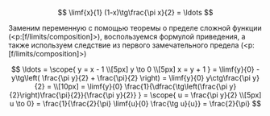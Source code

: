 $$ \limf{x}{1} (1-x)\tg\frac{\pi x}{2}  = \ldots $$

Заменим переменную с помощью теоремы о пределе сложной функции (<p:[f/limits/composition]>), воспользуемся формулой приведения, а также используем следствие из первого замечательного предела (<p:[f/limits/composition]>)

$$ \ldots = \scope{ y = x - 1 \\[5px] y \to 0 \\[5px] x = y + 1 } = \limf{y}{0} -y\tg\left( \frac{\pi y}{2} + \frac{\pi}{2} \right) = \limf{y}{0} y\ctg\frac{\pi y}{2} = \\[10px] = \limf{y}{0} \frac{1}{\dfrac{\tg\left(\frac{\pi y}{2}\right)\frac{\pi}{2}}{\frac{\pi y}{2}} } = \scope{ u = \frac{\pi y}{2} \\[5px] u \to 0} = \frac{1}{\frac{2}{\pi} \limf{u}{0} \frac{\tg u}{u}} = \frac{2}{\pi} $$